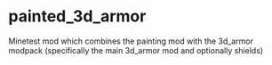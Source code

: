 # painted_3d_armor
Minetest mod which combines the painting mod with the 3d_armor modpack (specifically the main 3d_armor mod and optionally shields)
